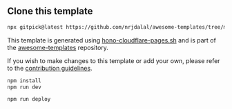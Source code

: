 ## Clone this template

```bash
npx gitpick@latest https://github.com/nrjdalal/awesome-templates/tree/main/hono-apps/hono-cloudflare-pages
```

This template is generated using [hono-cloudflare-pages.sh](https://github.com/nrjdalal/awesome-templates/blob/main/.github/.scripts/hono-cloudflare-pages.sh) and is part of the [awesome-templates](https://github.com/nrjdalal/awesome-templates) repository.

If you wish to make changes to this template or add your own, please refer to the [contribution guidelines](https://github.com/nrjdalal/awesome-templates?tab=readme-ov-file#contributing).

```txt
npm install
npm run dev
```

```txt
npm run deploy
```
